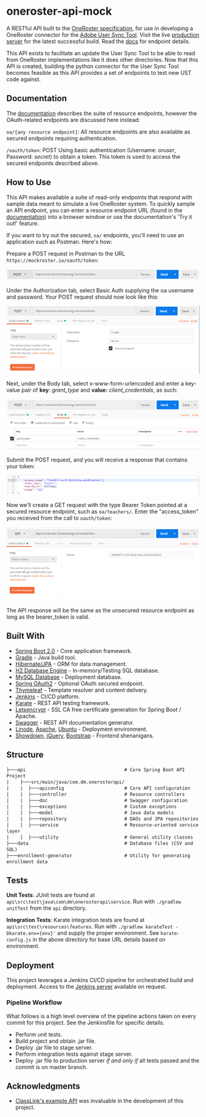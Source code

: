 # oneroster-api-mock

A RESTful API built to the [OneRoster specification](https://www.imsglobal.org/activity/onerosterlis#publicdocuments), for use in developing a OneRoster connector for the [Adobe User Sync Tool](https://github.com/adobe-apiplatform/user-sync.py). Visit the live [production server](https://mockroster.io/) for the latest successful build. Read the [docs](https://mockroster.io/swagger-ui.html) for endpoint details. 

This API exists to facilitate an update the User Sync Tool to be able to read from OneRoster implementations like it does other directories. Now that this API is created, building the python connector for the User Sync Tool becomes feasible as this API provides a set of endpoints to test new UST code against.

## Documentation

The [documentation](https://mockroster.io/swagger-ui.html) describes the suite of resource endpoints, however the OAuth-related endpoints are discussed here instead:

`oa/{any resource endpoint}`: All resource endpoints  are also available as secured endpoints requiring authentication. 

`/oauth/token`: POST Using basic authentication (Username: *oruser*, Password: *secret*) to obtain a token. This token is used to access the secured endpoints described above.

## How to Use

This API makes available a suite of read-only endpoints that respond with sample data meant to simulate a live OneRoster system. To quickly sample an API endpoint, you can enter a resource endpoint URL (found in the [documentation](https://mockroster.io/swagger-ui.html)) into a browser window or use the documentation's 'Try it out!' feature. 

If you want to try out the secured, `oa/` endpoints, you'll need to use an application such as Postman. Here's how:

Prepare a POST request in Postman to the URL `https://mockroster.io/oauth/token`:

![Step01](https://raw.githubusercontent.com/janssenda-adobe/oneroster-api-mock/master/images/step01.PNG)

Under the Authorization tab, select Basic Auth supplying the oa username and password. Your POST request should now look like this:

![Step02](https://raw.githubusercontent.com/janssenda-adobe/oneroster-api-mock/master/images/step02.PNG)

Next, under the Body tab, select x-www-form-urlencoded and enter a key-value pair of **key**: *grant_type* and **value:** *client_credentials*, as such:

![Step03](https://raw.githubusercontent.com/janssenda-adobe/oneroster-api-mock/master/images/step03.PNG)

Submit the POST request, and you will receive a response that contains your token:

![Step04](https://raw.githubusercontent.com/janssenda-adobe/oneroster-api-mock/master/images/step04.PNG)

Now we'll create a GET request with the type Bearer Token pointed at a secured resource endpoint, such as `oa/teachers/`. Enter the "access_token" you received from the call to `oauth/token`:

![Step05](https://raw.githubusercontent.com/janssenda-adobe/oneroster-api-mock/master/images/step05.PNG)

The API response will be the same as the unsecured resource endpoint as long as the bearer_token is valid.

## Built With

* [Spring Boot 2.0](https://spring.io/projects/spring-boot) - Core application framework.
* [Gradle](https://gradle.org/) - Java build tool.
* [Hibernate/JPA](http://hibernate.org/orm/) - ORM for data management.
* [H2 Database Engine](http://www.h2database.com/html/main.html) - In-memory/Testing SQL database.
* [MySQL Database](https://www.mysql.com/) - Deployment database.
* [Spring OAuth2](https://spring.io/projects/spring-security-oauth) - Optional OAuth secured endpoint.
* [Thymeleaf](https://www.thymeleaf.org/) - Template resolver and content delivery.
* [Jenkins](https://jenkins.io/) - CI/CD platform.
* [Karate](https://github.com/intuit/karate) - REST API testing framework.
* [Letsencrypt](https://letsencrypt.org/) - SSL CA free certificate generation for Spring Boot / Apache.
* [Swagger](https://swagger.io/) - REST API documentation generator.
* [Linode](https://www.linode.com/), [Apache](https://httpd.apache.org/), [Ubuntu](https://www.ubuntu.com/) - Deployment environment.
* [Showdown](http://showdownjs.com/), [jQuery](https://jquery.com/), [Bootstrap](https://getbootstrap.com/) - Frontend shenanigans.

## Structure

```
├───api                                    # Core Spring Boot API Project
|    ├───src/main/java/com.dm.onerosterapi/
|    |  ├───apiconfig                      # Core API configuration
|    |  ├───controller                     # Resource controllers
|    |  ├───doc                            # Swagger configuration
|    |  ├───exceptions                     # Custom exceptions
|    |  ├───model                          # Java data models
|    |  ├───repository                     # DAOs and JPA repositories
|    |  ├───service                        # Resource-oriented service layer
|    |  ├───utility                        # General utility classes
├───data                                   # Database files (CSV and SQL)
├───enrollment-generator                   # Utility for generating enrollment data
```
## Tests

**Unit Tests**: JUnit tests are found at ```api\src\test\java\com\dm\onerosterapi\service```. Run with `./gradlew unitTest` from the ```api``` directory.

**Integration Tests**: Karate integration tests are found at `api\src\test\resources\features`. Run with `./gradlew karateTest -Dkarate.env={env}'` and supply the proper environment. See `karate-config.js` in the above directory for base URL details based on environment.

## Deployment

This project leverages a Jenkins CI/CD pipeline for orchestrated build and deployment. Access to the [Jenkins server](69.180.163.254:8080) available on request.

### Pipeline Workflow

What follows is a high level overview of the pipeline actions taken on every commit for this project. See the Jenkinsfile for specific details.

* Perform unit tests.
* Build project and obtain .jar file.
* Deploy .jar file to stage server.
* Perform integration tests against stage server.
* Deploy .jar file to production server *if and only if* all tests passed and the commit is on master branch.

## Acknowledgments

* [ClassLink's example API](https://developer.classlink.com/) was invaluable in the development of this project.
                                    
